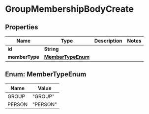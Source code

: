 

# GroupMembershipBodyCreate

## Properties

Name | Type | Description | Notes
------------ | ------------- | ------------- | -------------
**id** | **String** |  | 
**memberType** | [**MemberTypeEnum**](#MemberTypeEnum) |  | 



## Enum: MemberTypeEnum

Name | Value
---- | -----
GROUP | &quot;GROUP&quot;
PERSON | &quot;PERSON&quot;




